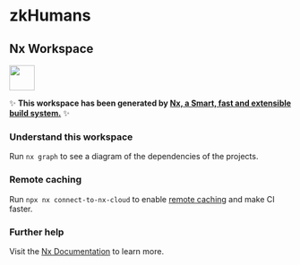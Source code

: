 # zkHumans

## Nx Workspace

<a alt="Nx logo" href="https://nx.dev" target="_blank" rel="noreferrer"><img src="https://raw.githubusercontent.com/nrwl/nx/master/images/nx-logo.png" width="45"></a>

✨ **This workspace has been generated by [Nx, a Smart, fast and extensible build system.](https://nx.dev)** ✨

### Understand this workspace

Run `nx graph` to see a diagram of the dependencies of the projects.

### Remote caching

Run `npx nx connect-to-nx-cloud` to enable [remote caching](https://nx.app) and make CI faster.

### Further help

Visit the [Nx Documentation](https://nx.dev) to learn more.
